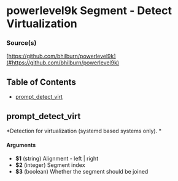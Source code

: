 # powerlevel9k Segment - Detect Virtualization


### Source(s)

[https://github.com/bhilburn/powerlevel9k](#https://github.com/bhilburn/powerlevel9k)


## Table of Contents

- [prompt_detect_virt](#prompt_detect_virt)

## prompt_detect_virt
*Detection for virtualization (systemd based systems only). *

#### Arguments

- **$1** (string) Alignment - left | right
- **$2** (integer) Segment index
- **$3** (boolean) Whether the segment should be joined


